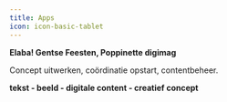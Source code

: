 ```yaml
---
title: Apps
icon: icon-basic-tablet
---
```


**Elaba! Gentse Feesten, Poppinette digimag**

Concept uitwerken, coördinatie opstart, contentbeheer.

**tekst - beeld - digitale content - creatief concept**